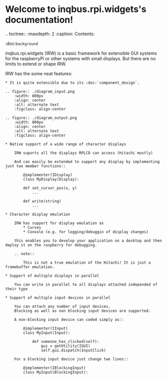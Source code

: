 Welcome to inqbus.rpi.widgets's documentation!
==============================================

.. toctree::
   :maxdepth: 2
   :caption: Contents:


:doc:`background`

inqbus.rpi.widgets (IRW) is a basic framework for extensible GUI systems for the raspberryPi or other systems with small displays.
But there are no limits to extend or shape IRW.

IRW has the some neat features:

    * It is quite extensible due to its :doc:`component_design`.

    .. figure:: ./diagram_input.png
        :width: 800px
        :align: center
        :alt: alternate text
        :figclass: align-center

    .. figure:: ./diagram_output.png
        :width: 800px
        :align: center
        :alt: alternate text
        :figclass: align-center

    * Native support of a wide range of character displays

        IRW suports all the displays RPLCD can access (Hitachi mostly)

        And can easily be extended to support any display by implementing just two member functions::

            @implementer(IDisplay)
            class MyDisplay(Display):

            def set_cursor_pos(x, y)
                ...

            def write(string)
                ...

    * Character display emulation

        IRW has support for display emulation as
            * Curses
            * Console (e.g. for logging/debuggin of display changes)

        this enables you to develop your application on a desktop and then deploy it on the raspberry for debugging.

        .. note::

            This is not a true emulation of the Hitachi! It is just a framebuffer emulation.

    * Support of multiple displays in parallel

        You can write in parallel to all displays attached independed of their type

    * Support of multiple input devices in parallel

        You can attach any number of input devices.
        Blocking as well as non blocking input devices are supported.

        A non-blocking input device can coded simply as::

            @implementer(IInput)
            class MyInput(Input):

                def someone_has_clicked(self):
                    gui = getUtility(IGUI)
                    self.gui.dispatch(InputClick)

        For a blocking input device just change two lines::

            @implementer(IBlockingInput)
            class MyInput(BlockingInput):
